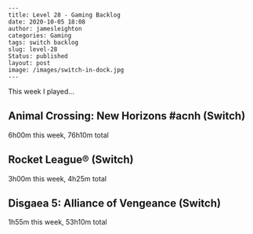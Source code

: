 
    ---
    title: Level 28 - Gaming Backlog
    date: 2020-10-05 18:08
    author: jamesleighton
    categories: Gaming
    tags: switch backlog
    slug: level-28
    Status: published
    layout: post
    image: /images/switch-in-dock.jpg
    ---



 This week I played...

## Animal Crossing: New Horizons #acnh (Switch)
6h00m this week, 76h10m total
## Rocket League® (Switch)
3h00m this week, 4h25m total
## Disgaea 5: Alliance of Vengeance (Switch)
1h55m this week, 53h10m total
